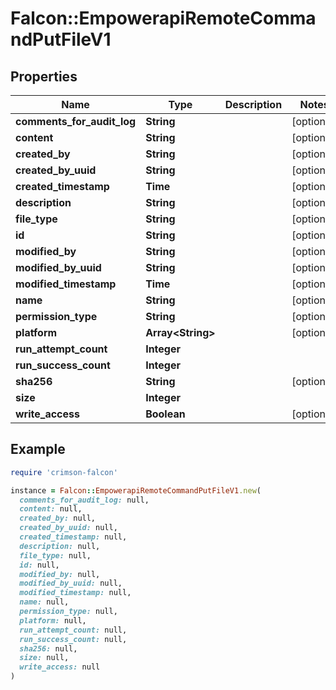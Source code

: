 # Falcon::EmpowerapiRemoteCommandPutFileV1

## Properties

| Name | Type | Description | Notes |
| ---- | ---- | ----------- | ----- |
| **comments_for_audit_log** | **String** |  | [optional] |
| **content** | **String** |  | [optional] |
| **created_by** | **String** |  | [optional] |
| **created_by_uuid** | **String** |  | [optional] |
| **created_timestamp** | **Time** |  | [optional] |
| **description** | **String** |  | [optional] |
| **file_type** | **String** |  | [optional] |
| **id** | **String** |  | [optional] |
| **modified_by** | **String** |  | [optional] |
| **modified_by_uuid** | **String** |  | [optional] |
| **modified_timestamp** | **Time** |  | [optional] |
| **name** | **String** |  | [optional] |
| **permission_type** | **String** |  | [optional] |
| **platform** | **Array&lt;String&gt;** |  | [optional] |
| **run_attempt_count** | **Integer** |  |  |
| **run_success_count** | **Integer** |  |  |
| **sha256** | **String** |  | [optional] |
| **size** | **Integer** |  |  |
| **write_access** | **Boolean** |  | [optional] |

## Example

```ruby
require 'crimson-falcon'

instance = Falcon::EmpowerapiRemoteCommandPutFileV1.new(
  comments_for_audit_log: null,
  content: null,
  created_by: null,
  created_by_uuid: null,
  created_timestamp: null,
  description: null,
  file_type: null,
  id: null,
  modified_by: null,
  modified_by_uuid: null,
  modified_timestamp: null,
  name: null,
  permission_type: null,
  platform: null,
  run_attempt_count: null,
  run_success_count: null,
  sha256: null,
  size: null,
  write_access: null
)
```

